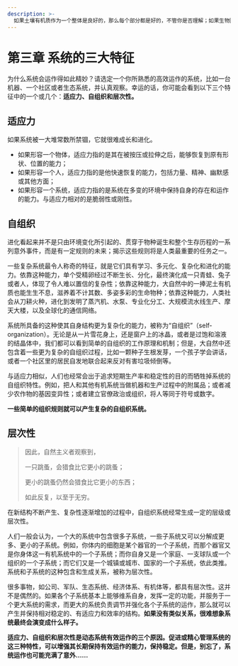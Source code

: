 ```yaml
---
description: >-
  如果土壤有机质作为一个整体是良好的，那么每个部分都是好的，不管你是否理解；如果生物圈在演进的过程中，已经建立了我们喜欢但不了解的东西，那么只有傻瓜才会丢弃那些看似无用的部件。一个精明的钳工，首先想到的是确保每一个齿轮和车轴都完好无损。
---
```


# 第三章 系统的三大特征

为什么系统会运作得如此精妙？请选定一个你所熟悉的高效运作的系统，比如一台机器、一个社区或者生态系统，并认真观察。幸运的话，你可能会看到以下三个特征中的一个或几个：**适应力、自组织和层次性。**

## 适应力

如果系统被一大堆常数所禁锢，它就很难成长和进化。

* 如果形容一个物体，适应力指的是其在被按压或拉伸之后，能够恢复到原有形状、位置的能力；
* 如果形容一个人，适应力指的是他快速恢复的能力，包括力量、精神、幽默感或其他方面；
* 如果形容一个系统，适应力指的是系统在多变的环境中保持自身的存在和运作的能力。与适应力相对的是脆弱性或刚性。

## 自组织

进化看起来并不是只由环境变化所引起的、贯穿于物种诞生和整个生存历程的一系列意外事件，而是有一定规则的未来；揭示这些规则将是人类最重要的任务之一。

一些复杂系统最令人称奇的特征，就是它们具有学习、多元化、复杂化和进化的能力。依靠这种能力，单个受精卵经过不断生长、分化，最终演化成一只青蛙、兔子或者人，体现了令人难以置信的复杂性；依靠这种能力，大自然中的一捧泥土有机质也能生生不息，滋养着不计其数、多姿多彩的生命物种；依靠这种能力，人类社会从刀耕火种，进化到发明了蒸汽机、水泵、专业化分工、大规模流水线生产、摩天大楼，以及全球化的通信网络。

系统所具备的这种使其自身结构更为复杂化的能力，被称为“自组织”（self-organization）。无论是从一片雪花身上，还是窗户上的冰晶，或者是过饱和溶液的结晶体中，我们都可以看到简单的自组织的工作原理和机制；但是，大自然中还包含着一些更为复杂的自组织过程，比如一颗种子生根发芽，一个孩子学会讲话，或者一个社区里的居民自发地联合起来反对有害垃圾倾倒等。

与适应力相似，人们也经常会出于追求短期生产率和稳定性的目的而牺牲掉系统的自组织特性。例如，把人和其他有机系统当做机器和生产过程中的附属品；或者减少农作物的基因变异性；或者建立官僚政治或组织，将人等同于符号或数字。

**一些简单的组织规则就可以产生复杂的自组织系统。**

## 层次性

> 因此，自然主义者观察到，
>
> 一只跳蚤，会猎食比它更小的跳蚤；
>
> 更小的跳蚤仍然会猎食比它更小的东西；
>
> 如此反复，以至于无穷。

在新结构不断产生、复杂性逐渐增加的过程中，自组织系统经常生成一定的层级或层次性。

人们一般会认为，一个大的系统中包含很多子系统，一些子系统又可以分解成更多、更小的子系统。例如，你体内的细胞是某个器官的一个子系统，而那个器官又是你身体这一有机系统中的一个子系统；而你自身又是一个家庭、一支球队或一个组织的一个子系统；而它们又是一个城镇或城市、国家的一个子系统，依此类推。系统和子系统的这种包含和生成关系，被称为层次性。

很多事物，如公司、军队、生态系统、经济体系、有机体等，都具有层次性。这并不是偶然的。如果各个子系统基本上能够维系自身，发挥一定的功能，并服务于一个更大系统的需求，而更大的系统负责调节并强化各个子系统的运作，那么就可以产生并保持相对稳定的、有适应力和效率的结构。**如果没有类似关系，很难想象系统最终会演变成什么样子。**



**适应力、自组织和层次性是动态系统有效运作的三个原因。促进或精心管理系统的这三种特性，可以增强其长期保持有效运作的能力，保持稳定。但是，别忘了，系统运作也可能充满了意外……**
